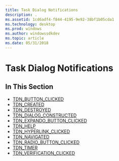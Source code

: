 ```yaml
---
title: Task Dialog Notifications
description: .
ms.assetid: 1cd6adf4-f844-4195-9e92-38bf1b05cda1
ms.technology: desktop
ms.prod: windows
ms.author: windowssdkdev
ms.topic: article
ms.date: 05/31/2018
---
```


# Task Dialog Notifications

## In This Section

-   [TDN\_BUTTON\_CLICKED](tdn-button-clicked.md)
-   [TDN\_CREATED](tdn-created.md)
-   [TDN\_DESTROYED](tdn-destroyed.md)
-   [TDN\_DIALOG\_CONSTRUCTED](tdn-dialog-constructed.md)
-   [TDN\_EXPANDO\_BUTTON\_CLICKED](tdn-expando-button-clicked.md)
-   [TDN\_HELP](tdn-help.md)
-   [TDN\_HYPERLINK\_CLICKED](tdn-hyperlink-clicked.md)
-   [TDN\_NAVIGATED](tdn-navigated.md)
-   [TDN\_RADIO\_BUTTON\_CLICKED](tdn-radio-button-clicked.md)
-   [TDN\_TIMER](tdn-timer.md)
-   [TDN\_VERIFICATION\_CLICKED](tdn-verification-clicked.md)

 

 




